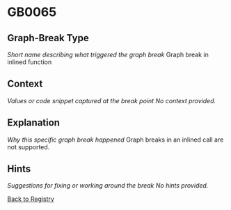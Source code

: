 # GB0065

## Graph-Break Type
*Short name describing what triggered the graph break*
Graph break in inlined function

## Context
*Values or code snippet captured at the break point*
*No context provided.*

## Explanation
*Why this specific graph break happened*
Graph breaks in an inlined call are not supported.

## Hints
*Suggestions for fixing or working around the break*
*No hints provided.*



[Back to Registry](../index.md)
